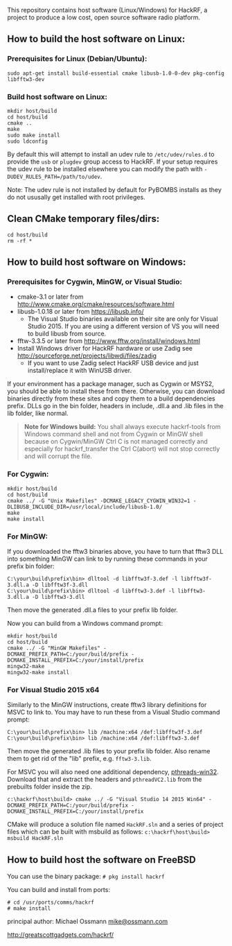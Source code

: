 This repository contains host software (Linux/Windows) for HackRF, a project to
produce a low cost, open source software radio platform.

## How to build the host software on Linux:

### Prerequisites for Linux (Debian/Ubuntu):
`sudo apt-get install build-essential cmake libusb-1.0-0-dev pkg-config libfftw3-dev`

### Build host software on Linux:
```
mkdir host/build
cd host/build
cmake ..
make
sudo make install
sudo ldconfig
```

By default this will attempt to install an udev rule to `/etc/udev/rules.d` to
provide the `usb` or `plugdev` group access to HackRF. If your setup requires
the udev rule to be installed elsewhere you can modify the path with
`-DUDEV_RULES_PATH=/path/to/udev`.

Note: The udev rule is not installed by default for PyBOMBS installs as
they do not ususally get installed with root privileges.

## Clean CMake temporary files/dirs:
```
cd host/build
rm -rf *
```

## How to build host software on Windows:
### Prerequisites for Cygwin, MinGW, or Visual Studio:

* cmake-3.1 or later from http://www.cmake.org/cmake/resources/software.html
* libusb-1.0.18 or later from https://libusb.info/
  * The Visual Studio binaries available on their site are only for Visual Studio 2015.  If you are using a different version of VS you will need to build libusb from source.
* fftw-3.3.5 or later from http://www.fftw.org/install/windows.html
* Install Windows driver for HackRF hardware or use Zadig see http://sourceforge.net/projects/libwdi/files/zadig
  - If you want to use Zadig select HackRF USB device and just install/replace it with WinUSB driver.

If your environment has a package manager, such as Cygwin or MSYS2, you should be able to install these from there.  Otherwise, you can download binaries directly from these sites and copy them to a build dependencies prefix. DLLs go in the bin folder, headers in include, .dll.a and .lib files in the lib folder, like normal.

>**Note for Windows build:**
 You shall always execute hackrf-tools from Windows command shell and not from Cygwin or MinGW shell because on Cygwin/MinGW
 Ctrl C is not managed correctly and especially for hackrf_transfer the Ctrl C(abort) will not stop correctly and will corrupt the file.

### For Cygwin:
```
mkdir host/build
cd host/build
cmake ../ -G "Unix Makefiles" -DCMAKE_LEGACY_CYGWIN_WIN32=1 -DLIBUSB_INCLUDE_DIR=/usr/local/include/libusb-1.0/
make
make install
```

### For MinGW:

If you downloaded the fftw3 binaries above, you have to turn that fftw3 DLL into something MinGW can link to by running these commands in your prefix bin folder:
```
C:\your\build\prefix\bin> dlltool -d libfftw3f-3.def -l libfftw3f-3.dll.a -D libfftw3f-3.dll
C:\your\build\prefix\bin> dlltool -d libfftw3-3.def -l libfftw3-3.dll.a -D libfftw3-3.dll
```

Then move the generated .dll.a files to your prefix lib folder.

Now you can build from a Windows command prompt:
```
mkdir host/build
cd host/build
cmake ../ -G "MinGW Makefiles" -DCMAKE_PREFIX_PATH=C:/your/build/prefix -DCMAKE_INSTALL_PREFIX=C:/your/install/prefix
mingw32-make
mingw32-make install
```

### For Visual Studio 2015 x64

Similarly to the MinGW instructions, create fftw3 library definitions for MSVC to link to.  You may have to run these from a Visual Studio command prompt:
```
C:\your\build\prefix\bin> lib /machine:x64 /def:libfftw3f-3.def
C:\your\build\prefix\bin> lib /machine:x64 /def:libfftw3-3.def
```
Then move the generated .lib files to your prefix lib folder.  Also rename them to get rid of the "lib" prefix, e.g. `fftw3-3.lib`.

For MSVC you will also need one additional dependency, [pthreads-win32](http://mirrors.kernel.org/sourceware/pthreads-win32/pthreads-w32-2-9-1-release.zip).  Download that and extract the headers and `pthreadVC2.lib` from the prebuilts folder inside the zip.

```
c:\hackrf\host\build> cmake ../ -G "Visual Studio 14 2015 Win64" -DCMAKE_PREFIX_PATH=C:/your/build/prefix -DCMAKE_INSTALL_PREFIX=C:/your/install/prefix
```

CMake will produce a solution file named `HackRF.sln` and a series of
project files which can be built with msbuild as follows:
`c:\hackrf\host\build> msbuild HackRF.sln`

## How to build host the software on FreeBSD
You can use the binary package:
`# pkg install hackrf`

You can build and install from ports:
```
# cd /usr/ports/comms/hackrf
# make install
```

principal author: Michael Ossmann <mike@ossmann.com>

http://greatscottgadgets.com/hackrf/
